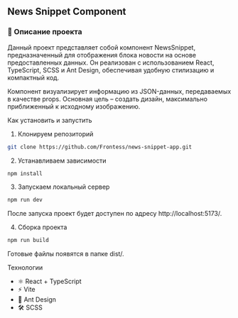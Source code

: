 ## News Snippet Component

### 📌 Описание проекта
Данный проект представляет собой компонент NewsSnippet, предназначенный для отображения блока новости на основе предоставленных данных. Он реализован с использованием React, TypeScript, SCSS и Ant Design, обеспечивая удобную стилизацию и компактный код.

Компонент визуализирует информацию из JSON-данных, передаваемых в качестве props. Основная цель – создать дизайн, максимально приближенный к исходному изображению.

Как установить и запустить

1) Клонируем репозиторий
```bash
git clone https://github.com/Frontess/news-snippet-app.git
```
2) Устанавливаем зависимости
```bash
npm install
```
3) Запускаем локальный сервер
```bash
npm run dev
```
После запуска проект будет доступен по адресу http://localhost:5173/.

4) Сборка проекта
```bash
npm run build
```
Готовые файлы появятся в папке dist/.

Технологии
- ⚛️ React + TypeScript
- ⚡ Vite
- 🎨 Ant Design
- 🛠️ SCSS
